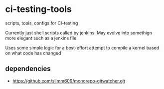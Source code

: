 # ci-testing-tools
scripts, tools, configs for CI-testing

Currently just shell scripts called by jenkins.  May evolve into somethign more elegant such as a jenkins file.

Uses some simple logic for a best-effort attempt to compile a kernel based on what code has changed

## dependencies
* https://github.com/slimm609/monorepo-gitwatcher.git

